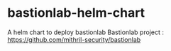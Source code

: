 # bastionlab-helm-chart
A helm chart to deploy bastionlab 
Bastionlab project : https://github.com/mithril-security/bastionlab